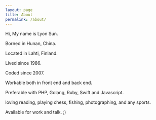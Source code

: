 ```yaml
---
layout: page
title: About
permalink: /about/
---
```


Hi, My name is Lyon Sun.

Borned in Hunan, China.

Located in Lahti, Finland.

Lived since 1986.

Coded since 2007.

Workable both in front end and back end. 

Preferable with PHP, Golang, Ruby, Swift and Javascript.

loving reading, playing chess, fishing, photographing, and any sports.

Available for work and talk. ;)